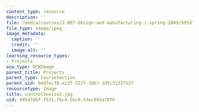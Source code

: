 ```yaml
---
content_type: resource
description: ''
file: /media/courses/2-007-design-and-manufacturing-i-spring-2009/995d7d6ff531f6c456c053ec995a707b_controlboxiso2.jpg
file_type: image/jpeg
image_metadata:
  caption: ''
  credit: ''
  image-alt: ''
learning_resource_types:
- Projects
ocw_type: OCWImage
parent_title: Projects
parent_type: CourseSection
parent_uid: 84dfecf8-a23f-522f-3d67-1d5c5133752f
resourcetype: Image
title: controlboxiso2.jpg
uid: 995d7d6f-f531-f6c4-56c0-53ec995a707b
---
```

